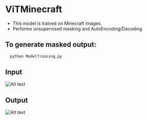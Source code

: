 
# ViTMinecraft
* This model is trained on Minecraft images.
* Performs unsupervised masking and AutoEncoding/Decoding




## To generate masked output:

```bash
  python ModelTraining.py
```


## Input

![Alt text](https://github.com/user-attachments/assets/a474d057-3dec-4f80-ba5c-1f897f5e899c "Masked Input")

## Output

![Alt text](https://github.com/user-attachments/assets/8b8c973a-0d0f-4390-840e-3cd59142480c "Generated Output")
